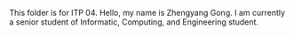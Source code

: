 This folder is for ITP 04.
Hello, my name is Zhengyang Gong. I am currently a senior student of Informatic, Computing, and Engineering student.